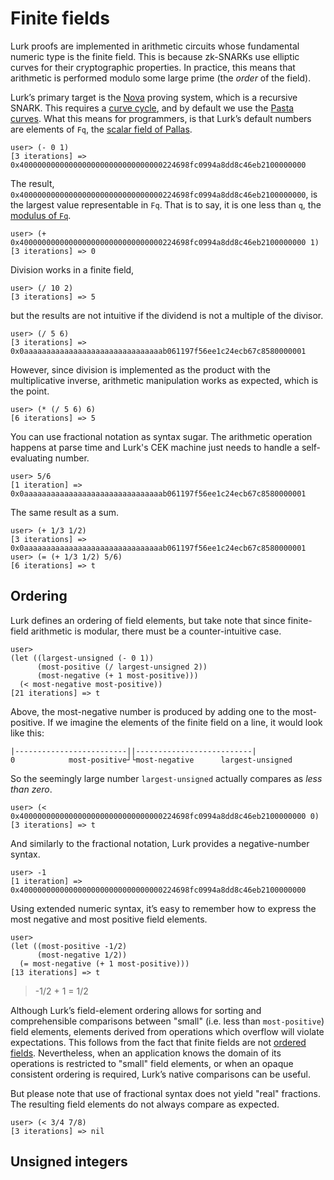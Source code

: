 # Finite fields

Lurk proofs are implemented in arithmetic circuits whose fundamental numeric type is the finite field.
This is because zk-SNARKs use elliptic curves for their cryptographic properties.
In practice, this means that arithmetic is performed modulo some large prime (the *order* of the field).

Lurk’s primary target is the [Nova](https://github.com/microsoft/Nova) proving system, which is a recursive SNARK.
This requires a [curve cycle](https://eprint.iacr.org/2014/595.pdf), and by default we use the [Pasta curves](https://electriccoin.co/blog/the-pasta-curves-for-halo-2-and-beyond/).
What this means for programmers, is that Lurk’s default numbers are elements of `Fq`, the [scalar field of Pallas](https://github.com/zcash/pasta_curves/blob/main/src/fields/fq.rs).

```
user> (- 0 1)
[3 iterations] => 0x40000000000000000000000000000000224698fc0994a8dd8c46eb2100000000
```

The result, `0x40000000000000000000000000000000224698fc0994a8dd8c46eb2100000000`, is the largest value representable in `Fq`.
That is to say, it is one less than `q`, the [modulus of `Fq`](https://github.com/zcash/pasta_curves/blob/main/src/fields/fq.rs#L21).

```
user> (+ 0x40000000000000000000000000000000224698fc0994a8dd8c46eb2100000000 1)
[3 iterations] => 0
```

Division works in a finite field,

```
user> (/ 10 2)
[3 iterations] => 5
```

but the results are not intuitive if the dividend is not a multiple of the divisor.

```
user> (/ 5 6)
[3 iterations] => 0x0aaaaaaaaaaaaaaaaaaaaaaaaaaaaaaab061197f56ee1c24ecb67c8580000001
```

However, since division is implemented as the product with the multiplicative inverse, arithmetic manipulation works as expected, which is the point.

```
user> (* (/ 5 6) 6)
[6 iterations] => 5
```

You can use fractional notation as syntax sugar.
The arithmetic operation happens at parse time and Lurk's CEK machine just needs to handle a self-evaluating number.

```
user> 5/6
[1 iteration] => 0x0aaaaaaaaaaaaaaaaaaaaaaaaaaaaaaab061197f56ee1c24ecb67c8580000001
```

The same result as a sum.

```
user> (+ 1/3 1/2)
[3 iterations] => 0x0aaaaaaaaaaaaaaaaaaaaaaaaaaaaaaab061197f56ee1c24ecb67c8580000001
user> (= (+ 1/3 1/2) 5/6)
[6 iterations] => t
```

## Ordering

Lurk defines an ordering of field elements, but take note that since finite-field arithmetic is modular, there must be a counter-intuitive case.

```
user> 
(let ((largest-unsigned (- 0 1))
      (most-positive (/ largest-unsigned 2))
      (most-negative (+ 1 most-positive)))
  (< most-negative most-positive))
[21 iterations] => t
```
Above, the most-negative number is produced by adding one to the most-positive.
If we imagine the elements of the finite field on a line, it would look like this:

```
|-------------------------||--------------------------|
0            most-positive┘└most-negative      largest-unsigned
```

So the seemingly large number `largest-unsigned` actually compares as *less than zero*.

```
user> (< 0x40000000000000000000000000000000224698fc0994a8dd8c46eb2100000000 0)
[3 iterations] => t
```

And similarly to the fractional notation, Lurk provides a negative-number syntax.

```
user> -1
[1 iteration] => 0x40000000000000000000000000000000224698fc0994a8dd8c46eb2100000000
```

Using extended numeric syntax, it’s easy to remember how to express the most negative and most positive field elements.

```
user> 
(let ((most-positive -1/2)
      (most-negative 1/2))
  (= most-negative (+ 1 most-positive)))
[13 iterations] => t
```

> -1/2 + 1 = 1/2

Although Lurk’s field-element ordering allows for sorting and comprehensible comparisons between "small" (i.e. less than `most-positive`) field elements, elements derived from operations which overflow will violate expectations.
This follows from the fact that finite fields are not [ordered fields](https://en.wikipedia.org/wiki/Ordered_field).
Nevertheless, when an application knows the domain of its operations is restricted to "small" field elements, or when an opaque consistent ordering is required, Lurk’s native comparisons can be useful.

But please note that use of fractional syntax does not yield "real" fractions.
The resulting field elements do not always compare as expected.

```
user> (< 3/4 7/8)
[3 iterations] => nil
```

## Unsigned integers
